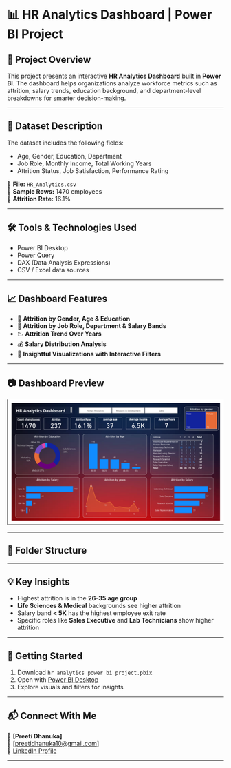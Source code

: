 # 📊 HR Analytics Dashboard | Power BI Project

## 📝 Project Overview
This project presents an interactive **HR Analytics Dashboard** built in **Power BI**. The dashboard helps organizations analyze workforce metrics such as attrition, salary trends, education background, and department-level breakdowns for smarter decision-making.

---

## 📂 Dataset Description
The dataset includes the following fields:
- Age, Gender, Education, Department
- Job Role, Monthly Income, Total Working Years
- Attrition Status, Job Satisfaction, Performance Rating

📁 **File:** `HR_Analytics.csv`  
📄 **Sample Rows:** 1470 employees  
📌 **Attrition Rate:** 16.1%

---

## 🛠 Tools & Technologies Used
- Power BI Desktop
- Power Query
- DAX (Data Analysis Expressions)
- CSV / Excel data sources

---

## 📈 Dashboard Features
- 🚻 **Attrition by Gender, Age & Education**
- 💼 **Attrition by Job Role, Department & Salary Bands**
- 📉 **Attrition Trend Over Years**
- 💰 **Salary Distribution Analysis**
- 🧠 **Insightful Visualizations with Interactive Filters**

---

## 📷 Dashboard Preview

![HR Analytics Dashboard](hr_dashboard.png)

---

## 🧭 Folder Structure

---

## 💡 Key Insights
- Highest attrition is in the **26-35 age group**
- **Life Sciences & Medical** backgrounds see higher attrition
- Salary band **< 5K** has the highest employee exit rate
- Specific roles like **Sales Executive** and **Lab Technicians** show higher attrition

---

## 🚀 Getting Started
1. Download `hr analytics power bi project.pbix`
2. Open with [Power BI Desktop](https://powerbi.microsoft.com/en-us/desktop/)
3. Explore visuals and filters for insights

---

## 📬 Connect With Me
👤 **[Preeti Dhanuka]**  
📧 [preetidhanuka10@gmail.com]  
🔗 [LinkedIn Profile](www.linkedin.com/in/preeti-dhanuka)

---

